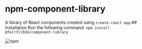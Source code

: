 # npm-component-library
A library of React components created using `create-react-app`.## Installation
Run the following command:
`npm install @farr3ll024/component-library`

![npm](https://img.shields.io/npm/v/@farr3ll024/component-library?style=plastic)